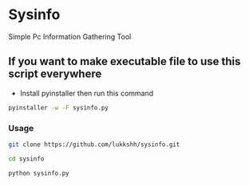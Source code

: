 
# Sysinfo

Simple Pc Information Gathering Tool

## If you want to make executable file to use this script everywhere

- Install pyinstaller then run this command

```bash
pyinstaller -w -F sysinfo.py
```


### Usage

```bash
git clone https://github.com/lukkshh/sysinfo.git
```

```bash
cd sysinfo
```

```bash
python sysinfo.py
```



